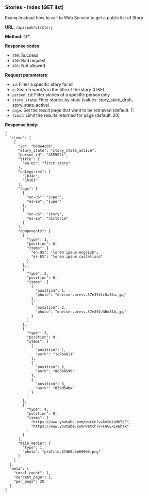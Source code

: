 ### Stories - Index (GET list)

Example about how to call to Web Service to get a public list of 
Story

**URL**: `/api/pub/v1/story`

**Method**: `GET`

**Response codes**: 
* `200`: Success
* `400`: Bad request
* `403`: Not allowed
  
**Request parameters**:
* `id`: Filter a specific story for id
* `q`: Search word/s in the title of the story (LIKE)
* `person_id`: Filter stories of a specific person only
* `story_state`: Filter stories by state (values: story_state_draft, story_state_active)
* `page`: Set the result page that want to be retrieved (default: 1)
* `limit`: Limit the results returned for page (default: 20)

**Response body**:

```
{
  "items": [
    {
      "id": "b09e4cdb",
      "story_state": "story_state_active",
      "person_id": "485902r",
      "title": {
    	"en-US": "first story"
      },
      "categories": [
    	"1b34c",
    	"1h10i"
      ],
      "tags": [
    	{
    	  "en-US": "super",
    	  "es-ES": "super"
    	},
    	{
    	  "en-US": "story",
    	  "es-ES": "historia"
    	}
      ],
      "components": [
    	{
    	  "type": 1,
    	  "position": 0,
    	  "items": {
    		"en-US": "lorem ipsum english",
    		"es-ES": "lorem ipsum castellano"
    	  }
    	},
    	{
    	  "type": 2,
    	  "position": 0,
    	  "items": [
    		{
    		  "position": 1,
    		  "photo": "deviser.press.57e394fc5a83a.jpg"
    		},
    		{
    		  "position": 2,
    		  "photo": "deviser.press.57e394e36d81b.jpg"
    		}
    	  ]
    	},
    	{
    	  "type": 3,
    	  "position": 0,
    	  "items": [
    		{
    		  "position": 1,
    		  "work": "1c76e811"
    		},
    		{
    		  "position": 2,
    		  "work": "8e568599"
    		},
    		{
    		  "position": 3,
    		  "work": "839d54ba"
    		}
    	  ]
    	},
    	{
    	  "type": 4,
    	  "position": 0,
    	  "items": [
    		"https://www.youtube.com/watch?v=keVKinMKTzE",
    		"https://www.youtube.com/watch?v=FnGExIw6hTk"
    	  ]
    	}
      ],
      "main_media": {
    	"type": 1,
    	"photo": "profile.57d69c5e69900.png"
      }
    }
  ],
  "meta": {
    "total_count": 1,
    "current_page": 1,
    "per_page": 20
  }
}
```